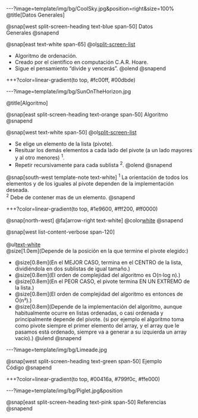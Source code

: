 ---?image=template/img/bg/CoolSky.jpg&position=right&size=100%
@title[Datos Generales]

@snap[west split-screen-heading text-blue span-50]
Datos<br>Generales
@snapend

@snap[east text-white span-65]
@ol[split-screen-list](false)
- Algoritmo de ordenación.
- Creado por el científico en computación C.A.R. Hoare.
- Sigue el pensamiento “divide y vencerás”.
@olend
@snapend

+++?color=linear-gradient(to top, #fc00ff, #00dbde)

---?image=template/img/bg/SunOnTheHorizon.jpg

@title[Algoritmo]

@snap[east split-screen-heading text-orange span-50]
Algoritmo
@snapend 

@snap[west text-white span-50]
@ol[split-screen-list](false)
- Se elige un elemento de la lista (pivote).
- Resituar los demás elementos a cada lado del pivote (a un lado mayores y al otro menores) <sup>1</sup>.
- Repetir recursivamente para cada sublista <sup>2</sup>.
@olend
@snapend

@snap[south-west template-note text-white]
<sup>1</sup> La  orientación de todos los elementos y de los iguales al pivote dependen de la  implementación deseada.<br>
<sup>2</sup> Debe  de contener mas de un elemento.
@snapend

+++?color=linear-gradient(to top, #1e9600, #fff200, #ff0000)

@snap[north-west]
@fa[arrow-right text-white] @color[white](EFICIENCIA)
@snapend

@snap[west list-content-verbose span-120]
<br><br>
@ul[text-white](false)
<br>@size[1.0em](Depende de la posición en la que termine el pivote elegido:)<br>
- @size[0.8em](En el MEJOR CASO, termina en el CENTRO de la lista, dividiéndola en dos sublistas de igual tamaño.)
- @size[0.8em](El orden de complejidad del algoritmo es O(n·log n).)
- @size[0.8em](En el PEOR CASO, el pivote termina EN UN EXTREMO de la lista.)
- @size[0.8em](El orden de complejidad del algoritmo es entonces de O(n²).)
- @size[0.8em](Depende de la implementación del algoritmo, aunque habitualmente ocurre en listas ordenadas, o casi ordenada y principalmente depende del pivote. (si por ejemplo el algoritmo  toma como pivote siempre el primer elemento del array, y el array que le pasamos está ordenado, siempre va a generar a su izquierda un array vacío).)
@ulend
@snapend

---?image=template/img/bg/Limeade.jpg

@snap[west split-screen-heading text-green span-50]
Ejemplo<br>Código
@snapend

+++?color=linear-gradient(to top, #00416a, #799f0c, #ffe000)

---?image=template/img/bg/Piglet.jpg&position

@snap[east split-screen-heading text-pink span-50]
Referencias
@snapend
